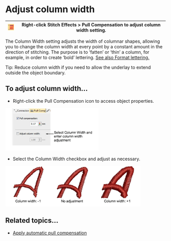 # Adjust column width

| ![PullCompensation00066.png](assets/PullCompensation00066.png) | Right-click Stitch Effects > Pull Compensation to adjust column width setting. |
| -------------------------------------------------------------- | ------------------------------------------------------------------------------ |

The Column Width setting adjusts the width of columnar shapes, allowing you to change the column width at every point by a constant amount in the direction of stitching. The purpose is to ‘fatten’ or ‘thin’ a column, for example, in order to create ‘bold’ lettering. [See also Format lettering.](../../Lettering/lettering_create/Format_lettering)

Tip: Reduce column width if you need to allow the underlay to extend outside the object boundary.

## To adjust column width...

- Right-click the Pull Compensation icon to access object properties.

![underlays00067.png](assets/underlays00067.png)

- Select the Column Width checkbox and adjust as necessary.

![underlays00070.png](assets/underlays00070.png)

## Related topics...

- [Apply automatic pull compensation](Apply_automatic_pull_compensation)
